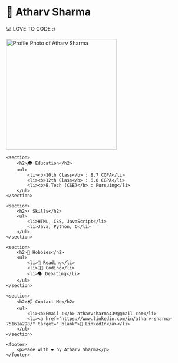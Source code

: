 <!DOCTYPE html>
<html lang="en">
<head>
    <meta charset="UTF-8">
    <meta name="viewport" content="width=device-width, initial-scale=1.0">
    <title>Portfolio Page - Atharv Sharma</title>
</head>
<body>
    <h1>🌟 Atharv Sharma</h1>
    <p>💻 LOVE TO CODE :/ </p>
    <img src="My photo.png" alt="Profile Photo of Atharv Sharma" height="300px" width="300px">

    <section>
        <h2>🎓 Education</h2>
        <ul> 
            <li><b>10th Class</b> : 8.7 CGPA</li>
            <li><b>12th Class</b> : 6.0 CGPA</li>
            <li><b>B.Tech (CSE)</b> : Pursuing</li>
        </ul>
    </section>

    <section>
        <h2>⚡ Skills</h2>
        <ul>
            <li>HTML, CSS, JavaScript</li>
            <li>Java, Python, C</li>
        </ul>
    </section>

    <section>
        <h2>🎯 Hobbies</h2>
        <ul>
            <li>📖 Reading</li>
            <li>👨‍💻 Coding</li>
            <li>🗣 Debating</li>
        </ul>
    </section>

    <section>
        <h2>📬 Contact Me</h2>
        <ul>
            <li><b>Email :</b> atharvsharma439@gmail.com</li>
            <li><a href="https://www.linkedin.com/in/atharv-sharma-75161a298/" target="_blank">🔗 LinkedIn</a></li>
        </ul>
    </section>

    <footer>
        <p>Made with ❤️ by Atharv Sharma</p>
    </footer>
</body>
</html>
